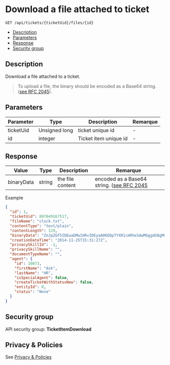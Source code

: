 # Download a file attached to ticket
```
GET /api/tickets/{ticketUid}/files/{id}
```
* [Description](#description)
* [Parameters](#param)
* [Response](#response)
* [Security group](#security-group)

## Description

Download a file attached to a ticket.
> To upload a file, the binary should be encoded as a Base64 string. ([see RFC 2045](http://tools.ietf.org/html/rfc2045)).

## Parameters

| Parameter  | Type           | Description           | Remarque  |
|------------|----------------|-----------------------|-----------|
| ticketUid  | Unsigned long  | ticket unique id      | -         |
| id         | integer        | Ticket item unique id | -         |

## Response

| Value       | Type    | Description       | Remarque                                                                        |
| ------------|---------|-------------------|---------------------------------------------------------------------------------|
| binaryData  | string  | the file content  | encoded as a Base64 string. ([see RFC 2045](http://tools.ietf.org/html/rfc2045) |

Example

```json
{
  "id": 1,
  "ticketUid": 897649167517,
  "fileName": "clock.txt",
  "contentType": "text/plain",
  "contentLength": 129,
  "binaryData": "ZnJpZGF5IDEwaDMwIHRvIDEyaA0KDQpTYXR1cmRheSAwMGggdG8gMmgzMCAmIDEwaCB0byAxNWggJiAyMmggdG8gMjNoMzANClN1bmRheSAxMGggdG8gMTNoDQoNCg0KMWgzMA0KMmgzMA0KNWgNCjFoMzANCjNoDQoNCjEzaDMw",
  "creationDateTime": "2014-11-25T15:31:27Z",
  "privacySkillId": -1,
  "privacySkillName": "",
  "documentTypeName": "",
  "agent": {
    "id": 10073,
    "firstName": "Ask",
    "lastName": "HR",
    "isSpecialAgent": false,
    "createTicketWithStatusNew": false,
    "entityId": 0,
    "status": "None"
  }
}
```
## Security group

API security group: **TicketItemDownload**

## Privacy & Policies

See [Privacy & Policies](/docs/PrivacyAndPolicies)